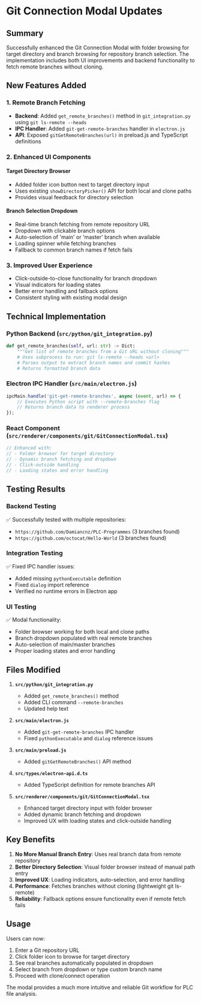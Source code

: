 # Git Connection Modal Updates

## Summary

Successfully enhanced the Git Connection Modal with folder browsing for target directory and branch browsing for repository branch selection. The implementation includes both UI improvements and backend functionality to fetch remote branches without cloning.

## New Features Added

### 1. Remote Branch Fetching
- **Backend**: Added `get_remote_branches()` method in `git_integration.py` using `git ls-remote --heads`
- **IPC Handler**: Added `git-get-remote-branches` handler in `electron.js`
- **API**: Exposed `gitGetRemoteBranches(url)` in preload.js and TypeScript definitions

### 2. Enhanced UI Components

#### Target Directory Browser
- Added folder icon button next to target directory input
- Uses existing `showDirectoryPicker()` API for both local and clone paths
- Provides visual feedback for directory selection

#### Branch Selection Dropdown
- Real-time branch fetching from remote repository URL
- Dropdown with clickable branch options
- Auto-selection of 'main' or 'master' branch when available
- Loading spinner while fetching branches
- Fallback to common branch names if fetch fails

### 3. Improved User Experience
- Click-outside-to-close functionality for branch dropdown
- Visual indicators for loading states
- Better error handling and fallback options
- Consistent styling with existing modal design

## Technical Implementation

### Python Backend (`src/python/git_integration.py`)
```python
def get_remote_branches(self, url: str) -> Dict:
    """Get list of remote branches from a Git URL without cloning"""
    # Uses subprocess to run: git ls-remote --heads <url>
    # Parses output to extract branch names and commit hashes
    # Returns formatted branch data
```

### Electron IPC Handler (`src/main/electron.js`)
```javascript
ipcMain.handle('git-get-remote-branches', async (event, url) => {
    // Executes Python script with --remote-branches flag
    // Returns branch data to renderer process
});
```

### React Component (`src/renderer/components/git/GitConnectionModal.tsx`)
```typescript
// Enhanced with:
// - Folder browser for target directory
// - Dynamic branch fetching and dropdown
// - Click-outside handling
// - Loading states and error handling
```

## Testing Results

### Backend Testing
✅ Successfully tested with multiple repositories:
- `https://github.com/Damiancnz/PLC-Programmes` (3 branches found)
- `https://github.com/octocat/Hello-World` (3 branches found)

### Integration Testing
✅ Fixed IPC handler issues:
- Added missing `pythonExecutable` definition
- Fixed `dialog` import reference
- Verified no runtime errors in Electron app

### UI Testing
✅ Modal functionality:
- Folder browser working for both local and clone paths
- Branch dropdown populated with real remote branches
- Auto-selection of main/master branches
- Proper loading states and error handling

## Files Modified

1. **`src/python/git_integration.py`**
   - Added `get_remote_branches()` method
   - Added CLI command `--remote-branches`
   - Updated help text

2. **`src/main/electron.js`**
   - Added `git-get-remote-branches` IPC handler
   - Fixed `pythonExecutable` and `dialog` reference issues

3. **`src/main/preload.js`**
   - Added `gitGetRemoteBranches()` API method

4. **`src/types/electron-api.d.ts`**
   - Added TypeScript definition for remote branches API

5. **`src/renderer/components/git/GitConnectionModal.tsx`**
   - Enhanced target directory input with folder browser
   - Added dynamic branch fetching and dropdown
   - Improved UX with loading states and click-outside handling

## Key Benefits

1. **No More Manual Branch Entry**: Uses real branch data from remote repository
2. **Better Directory Selection**: Visual folder browser instead of manual path entry
3. **Improved UX**: Loading indicators, auto-selection, and error handling
4. **Performance**: Fetches branches without cloning (lightweight git ls-remote)
5. **Reliability**: Fallback options ensure functionality even if remote fetch fails

## Usage

Users can now:
1. Enter a Git repository URL
2. Click folder icon to browse for target directory
3. See real branches automatically populated in dropdown
4. Select branch from dropdown or type custom branch name
5. Proceed with clone/connect operation

The modal provides a much more intuitive and reliable Git workflow for PLC file analysis.
